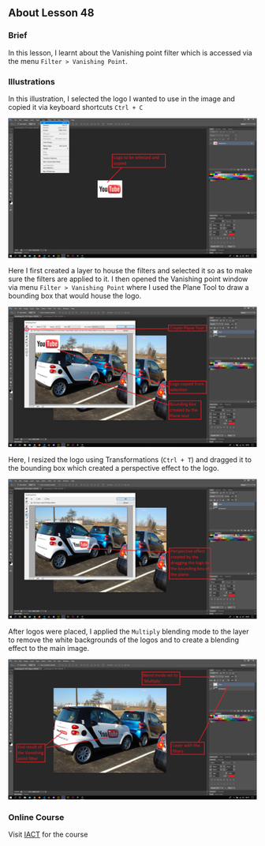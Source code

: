 ## About Lesson 48

### Brief
In this lesson, I learnt about the Vanishing point filter which is accessed via the menu `Filter > Vanishing Point`.

### Illustrations

In this illustration, I selected the logo I wanted to use in the image and copied it via keyboard shortcuts `Ctrl + C`

![Illustration Example](../assets/images/illustration84.png)

Here I first created a layer to house the filters and selected it so as to make sure the filters are applied to it. I then opened the Vanishing point window via menu `Filter > Vanishing Point` where I used the Plane Tool to draw a bounding box that would house the logo.

![Illustration Example](../assets/images/illustration85.png)

Here, I resized the logo using Transformations (`Ctrl + T`) and dragged it to the bounding box which created a perspective effect to the logo.

![Illustration Example](../assets/images/illustration86.png)

After logos were placed, I applied the `Multiply` blending mode to the layer to remove the white backgrounds of the logos and to create a blending effect to the main image.

![Illustration Example](../assets/images/illustration87.png)


### Online Course
Visit [IACT](https://iact.ie) for the course